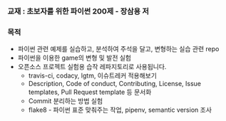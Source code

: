 ### 교재 : 초보자를 위한 파이썬 200제 - 장삼용 저

### 목적
* 파이썬 관련 예제를 실습하고, 분석하여 주석을 달고, 변형하는 실습 관련 repo
* 파이썬을 이용한 game의 변형 및 발전 실험
* 오픈소스 프로젝트 실험용 습작 레파지토리로 사용됩니다.
  + travis-ci, codacy, lgtm, 이슈트레커 적용해보기
  + Description, Code of conduct, Contributing, License, Issue templates, Pull Request template 등 문서화
  + Commit 분리하는 방법 실험
  + flake8 - 파이썬 표준 맞춰주는 작업, pipenv, semantic version 조사
